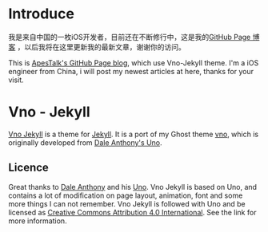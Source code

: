 # Introduce

我是来自中国的一枚iOS开发者，目前还在不断修行中，这是我的[GitHub Page 博客](https://apestalk.io) ，以后我将在这里更新我的最新文章，谢谢你的访问。

This is [ApesTalk's GitHub Page blog](https://apestalk.githu.io), which use Vno-Jekyll theme. I'm a iOS engineer from China, i will post my newest articles at here, thanks for your visit.

# Vno - Jekyll

[Vno Jekyll](https://github.com/onevcat/vno-jekyll) is a theme for [Jekyll](http://jekyllrb.com). It is a port of my Ghost theme [vno](https://github.com/onevcat/vno), which is originally developed from [Dale Anthony's Uno](https://github.com/daleanthony/uno).


## Licence

Great thanks to [Dale Anthony](https://github.com/daleanthony) and his [Uno](https://github.com/daleanthony/uno). Vno Jekyll is based on Uno, and contains a lot of modification on page layout, animation, font and some more things I can not remember. Vno Jekyll is followed with Uno and be licensed as [Creative Commons Attribution 4.0 International](http://creativecommons.org/licenses/by/4.0/). See the link for more information.
